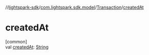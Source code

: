 //[lightspark-sdk](../../../index.md)/[com.lightspark.sdk.model](../index.md)/[Transaction](index.md)/[createdAt](created-at.md)

# createdAt

[common]\
val [createdAt](created-at.md): [String](https://kotlinlang.org/api/latest/jvm/stdlib/kotlin/-string/index.html)
